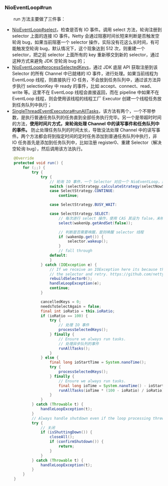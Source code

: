 ### NioEventLoop#run
　　run 方法主要做了三件事：

- [NioEventLoop#select](https://github.com/martin-1992/Netty-Notes/blob/master/NioEventLoop/NioEventLoop%20%E7%9A%84%E5%90%AF%E5%8A%A8/select()%20%E6%96%B9%E6%B3%95%E6%89%A7%E8%A1%8C%E6%B5%81%E7%A8%8B.md)，检查是否有 IO 事件。调用 select 方法，轮询注册到 selector 上面的连接 IO 事件。Netty 会通过阻塞时间长短来判断是否触发空轮询 bug，如果当前阻塞一个 selector 操作，实际没有花这么长时间，有可能触发空轮询 bug，默认情况下，这个现象达到 512 次，则重建一个 selector，把之前 selector 上面所有的 key 重新移交到新的 selector，通过这种方式来避免 JDK 空轮询 bug 的；
- [NioEventLoop#processSelectedKeys](https://github.com/martin-1992/Netty-Notes/blob/master/NioEventLoop/NioEventLoop%20%E7%9A%84%E5%90%AF%E5%8A%A8/processSelectedKeys.md)，通过 JDK 底层 API 获取注册到该 Selector 的所有 Channel 中已就绪的 IO 事件，进行处理。如果当前线程为 EventLoop 线程，则直接执行 IO 任务，不会放到任务队列中，通过该方法异步执行 selectionKey 中 ready 的事件，比如 accept、connect、read、write 等。这里不在 EventLoop 线程会直接返回，而在 pipeline 中如果不在 EventLoop 线程，则会使用该线程的线程工厂 Executor 创建一个线程任务放到任务队列中执行；
- [SingleThreadEventExecutora#runAllTasks](https://github.com/martin-1992/Netty-Notes/blob/master/NioEventLoop/NioEventLoop%20%E7%9A%84%E5%90%AF%E5%8A%A8/runAllTasks.md)，该方法有两个，一个不带参数，是执行普通任务队列的任务直到全部任务执行完毕。另一个是带超时时间的方法，**使用时间片方式，来轮询处理 Channel 中的读写事件和任务队列中的事件。** 防止处理任务队列的时间太长，导致没法处理 Channel 中的读写事件。两个方法都会将到指定时间的定时任务添加到普通任务队列中执行，非 IO 任务首先是添加到任务队列中，比如注册 register0、重建 Selector（解决空轮询 bug），然后调用该方法执行。

```java
    @Override
    protected void run() {
        for (;;) {
            try {
                try {
                    // 轮询 IO 事件，一个 Selector 对应一个 NioEventLoop，这个 Select 方法轮询注册到 selector 上面的 IO 事件
                    switch (selectStrategy.calculateStrategy(selectNowSupplier, hasTasks())) {
                    case SelectStrategy.CONTINUE:
                        continue;

                    case SelectStrategy.BUSY_WAIT:

                    case SelectStrategy.SELECT:
                        // 每次进行 select 操作，使用 CAS 其设为 false，未唤醒状态
                        select(wakenUp.getAndSet(false));

                        // 判断是否需要唤醒，是则唤醒 selector 线程
                        if (wakenUp.get()) {
                            selector.wakeup();
                        }
                        // fall through
                    default:
                    }
                } catch (IOException e) {
                    // If we receive an IOException here its because the Selector is messed up. Let's rebuild
                    // the selector and retry. https://github.com/netty/netty/issues/8566
                    rebuildSelector0();
                    handleLoopException(e);
                    continue;
                }

                cancelledKeys = 0;
                needsToSelectAgain = false;
                final int ioRatio = this.ioRatio;
                if (ioRatio == 100) {
                    try {
                        // 处理 IO 事件
                        processSelectedKeys();
                    } finally {
                        // Ensure we always run tasks.
                        // 处理异步队列的事件
                        runAllTasks();
                    }
                } else {
                    final long ioStartTime = System.nanoTime();
                    try {
                        processSelectedKeys();
                    } finally {
                        // Ensure we always run tasks.
                        final long ioTime = System.nanoTime() - ioStartTime;
                        runAllTasks(ioTime * (100 - ioRatio) / ioRatio);
                    }
                }
            } catch (Throwable t) {
                handleLoopException(t);
            }
            // Always handle shutdown even if the loop processing threw an exception.
            try {
                // 关闭
                if (isShuttingDown()) {
                    closeAll();
                    if (confirmShutdown()) {
                        return;
                    }
                }
            } catch (Throwable t) {
                handleLoopException(t);
            }
        }
    }
```

